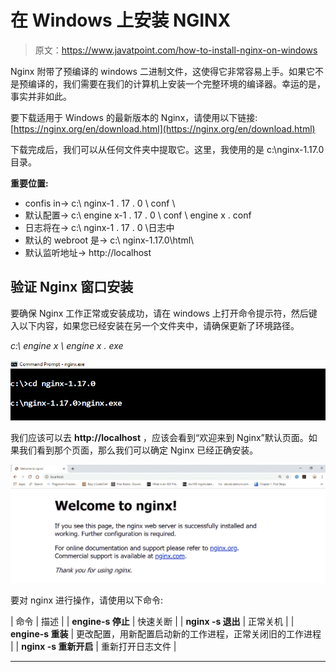 # 在 Windows 上安装 NGINX

> 原文：<https://www.javatpoint.com/how-to-install-nginx-on-windows>

Nginx 附带了预编译的 windows 二进制文件，这使得它非常容易上手。如果它不是预编译的，我们需要在我们的计算机上安装一个完整环境的编译器。幸运的是，事实并非如此。

要下载适用于 Windows 的最新版本的 Nginx，请使用以下链接:[https://nginx.org/en/download.html](https://nginx.org/en/download.html)

下载完成后，我们可以从任何文件夹中提取它。这里，我使用的是 c:\nginx-1.17.0 目录。

**重要位置:**

*   confis in-> c:\ nginx-1 . 17 . 0 \ conf \
*   默认配置-> c:\ engine x-1 . 17 . 0 \ conf \ engine x . conf
*   日志将在-> c:\ nginx-1 . 17 . 0 \日志中
*   默认的 webroot 是-> c:\ nginx-1.17.0\html\
*   默认监听地址-> http://localhost

## 验证 Nginx 窗口安装

要确保 Nginx 工作正常或安装成功，请在 windows 上打开命令提示符，然后键入以下内容，如果您已经安装在另一个文件夹中，请确保更新了环境路径。

*c:\ engine x \ engine x . exe*

![Installing NGINX on Windows](img/88cf56ec02f18be1ec151a8f9f8f7b21.png)

我们应该可以去 **http://localhost** ，应该会看到“欢迎来到 Nginx”默认页面。如果我们看到那个页面，那么我们可以确定 Nginx 已经正确安装。

![Installing NGINX on Windows](img/351a59253e594493ae8e0f3a156b70a1.png)

要对 nginx 进行操作，请使用以下命令:

| 命令 | 描述 |
| **engine-s 停止** | 快速关断 |
| **nginx -s 退出** | 正常关机 |
| **engine-s 重装** | 更改配置，用新配置启动新的工作进程，正常关闭旧的工作进程 |
| **nginx -s 重新开启** | 重新打开日志文件 |

* * *